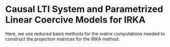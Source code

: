 # Causal LTI System and Parametrized Linear Coercive Models for IRKA

Here, we use reduced basis methods for the matrix computations needed to construct the projection matrices for the IRKA method.
